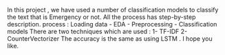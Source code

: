 In this project , we have used a number of classification models to classify the text that is Emergency or not.
All the process has  step-by-step description.
process : Loading data - EDA - Preprocessing - Classification models
There are two techniques which are used : 1- TF-IDF  2-CounterVectorizer
The accuracy is the same as using  LSTM .
I hope you like.


